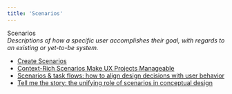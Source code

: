 ```yaml
---
title: 'Scenarios'
---
```


Scenarios  
_Descriptions of how a specific user accomplishes their goal, with regards to an existing or yet-to-be system._

*   [Create Scenarios](http://www.usability.gov/how-to-and-tools/methods/scenarios.html)  
*   [Context-Rich Scenarios Make UX Projects Manageable](http://www.uie.com/articles/ux_projects_scenarios/)  
*   [Scenarios & task flows: how to align design decisions with user behavior](https://uxdesign.cc/scenarios-task-flows-how-to-align-design-decisions-with-user-behavior-db5c77a24729)  
*   [Tell me the story: the unifying role of scenarios in conceptual design](http://www.humanfactors.com/downloads/apr04.asp)  
